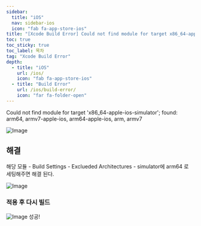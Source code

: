 ```yaml
---
sidebar:
  title: "iOS"
  nav: sidebar-ios
  icon: "fab fa-app-store-ios"
title: "[Xcode Build Error] Could not find module for target x86_64-apple-ios-simulator"
toc: true
toc_sticky: true
toc_label: 목차
tag: "Xcode Build Error"
depth:
  - title: "iOS"
    url: /ios/
    icon: "fab fa-app-store-ios"
  - title: "Build Error"
    url: /ios/build-error/
    icon: "far fa-folder-open"
---
```

Could not find module for target 'x86_64-apple-ios-simulator'; found: arm64, armv7-apple-ios, arm64-apple-ios, arm, armv7

![Image](https://drive.google.com/uc?export=view&id=1iZLJnFW-_V-TOCx4fwrFP3yQzJ_McebF)

## 해결
해당 모듈 - Build Settings - Exclueded Architectures - simulator에 arm64 로 세팅해주면 해결 된다.

![Image](https://drive.google.com/uc?export=view&id=1oGNhXAruLvcKy29j_gxOf8a98n4fFXcc)

### 적용 후 다시 빌드
![Image](https://drive.google.com/uc?export=view&id=1i-J-7IyDUT25NOu5oFdq6mzbKBEG-0_d)
성공!
